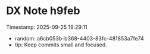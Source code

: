 ﻿# DX Note h9feb
Timestamp: 2025-09-25 19:29:11

- random: a6cb053b-b368-4403-83fc-481853a7fe74
- tip: Keep commits small and focused.
